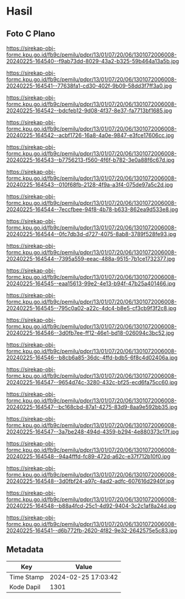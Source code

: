 # Hasil

## Foto C Plano

https://sirekap-obj-formc.kpu.go.id/fb9c/pemilu/pdpr/13/01/07/20/06/1301072006008-20240225-164540--f9ab73dd-8029-43a2-b325-59b464a13a5b.jpg

https://sirekap-obj-formc.kpu.go.id/fb9c/pemilu/pdpr/13/01/07/20/06/1301072006008-20240225-164541--77638fa1-cd30-402f-9b09-58dd3f7ff3a0.jpg

https://sirekap-obj-formc.kpu.go.id/fb9c/pemilu/pdpr/13/01/07/20/06/1301072006008-20240225-164542--bdcfeb12-9d08-4f37-8e37-fa7713bf1685.jpg

https://sirekap-obj-formc.kpu.go.id/fb9c/pemilu/pdpr/13/01/07/20/06/1301072006008-20240225-164542--acbf1726-16a8-4a0e-9847-e3fce17606cc.jpg

https://sirekap-obj-formc.kpu.go.id/fb9c/pemilu/pdpr/13/01/07/20/06/1301072006008-20240225-164543--b7756213-f560-4f6f-b782-3e0a88f6c67d.jpg

https://sirekap-obj-formc.kpu.go.id/fb9c/pemilu/pdpr/13/01/07/20/06/1301072006008-20240225-164543--010f68fb-2128-4f9a-a3f4-075de97a5c2d.jpg

https://sirekap-obj-formc.kpu.go.id/fb9c/pemilu/pdpr/13/01/07/20/06/1301072006008-20240225-164544--7eccfbee-94f8-4b78-b633-862ea9d533e8.jpg

https://sirekap-obj-formc.kpu.go.id/fb9c/pemilu/pdpr/13/01/07/20/06/1301072006008-20240225-164544--0fc7db3d-d727-4075-8ab8-3789f528fe93.jpg

https://sirekap-obj-formc.kpu.go.id/fb9c/pemilu/pdpr/13/01/07/20/06/1301072006008-20240225-164544--7395a559-eeac-488a-9515-7b1ce1732377.jpg

https://sirekap-obj-formc.kpu.go.id/fb9c/pemilu/pdpr/13/01/07/20/06/1301072006008-20240225-164545--eaa15613-99e2-4e13-b94f-47b25a401466.jpg

https://sirekap-obj-formc.kpu.go.id/fb9c/pemilu/pdpr/13/01/07/20/06/1301072006008-20240225-164545--795c0a02-a22c-4dc4-b8e5-cf3cb9f3f2c8.jpg

https://sirekap-obj-formc.kpu.go.id/fb9c/pemilu/pdpr/13/01/07/20/06/1301072006008-20240225-164546--3d0fb7ee-ff12-46e1-bd18-026094c3bc52.jpg

https://sirekap-obj-formc.kpu.go.id/fb9c/pemilu/pdpr/13/01/07/20/06/1301072006008-20240225-164546--b8cb6a85-36dc-4ffd-bdb5-6f8c4d02406a.jpg

https://sirekap-obj-formc.kpu.go.id/fb9c/pemilu/pdpr/13/01/07/20/06/1301072006008-20240225-164547--9654d74c-3280-432c-bf25-ecd6fa75cc60.jpg

https://sirekap-obj-formc.kpu.go.id/fb9c/pemilu/pdpr/13/01/07/20/06/1301072006008-20240225-164547--bc168cbd-87a1-4275-83d9-8aa9e592bb35.jpg

https://sirekap-obj-formc.kpu.go.id/fb9c/pemilu/pdpr/13/01/07/20/06/1301072006008-20240225-164547--3a7be248-494d-4359-b294-4e880373c17f.jpg

https://sirekap-obj-formc.kpu.go.id/fb9c/pemilu/pdpr/13/01/07/20/06/1301072006008-20240225-164548--94a4fffd-fc89-472d-a62c-e37f712b10f0.jpg

https://sirekap-obj-formc.kpu.go.id/fb9c/pemilu/pdpr/13/01/07/20/06/1301072006008-20240225-164548--3d0fbf24-a97c-4ad2-adfc-607616d2940f.jpg

https://sirekap-obj-formc.kpu.go.id/fb9c/pemilu/pdpr/13/01/07/20/06/1301072006008-20240225-164548--b88a4fcd-25c1-4d92-9404-3c2c1af8a24d.jpg

https://sirekap-obj-formc.kpu.go.id/fb9c/pemilu/pdpr/13/01/07/20/06/1301072006008-20240225-164541--d6b772fb-2620-4f82-9e32-2642575e5c83.jpg


## Metadata

| Key        | Value               |
| ---------- | ------------------- |
| Time Stamp | 2024-02-25 17:03:42 |
| Kode Dapil | 1301                |



